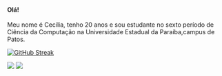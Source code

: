 #### Olá!
Meu nome é Cecília, tenho 20 anos e sou estudante no sexto período de Ciência da Computação na Universidade Estadual da Paraíba,campus de Patos.
  

[![GitHub Streak](https://streak-stats.demolab.com?user=ceciliw&theme=github-dark-blue)](https://git.io/streak-stats)

<a href="https://www.linkedin.com/in/cecília-lucena-803030223/" target="_blank"><img src="https://img.shields.io/badge/-LinkedIn-%230077B5?style=for-the-badge&logo=linkedin&logoColor=white" target="_blank"></a> 
<a href = "mailto:cecilia.lucena@aluno.uepn.edu.br"><img src="https://img.shields.io/badge/-Gmail-%23333?style=for-the-badge&logo=gmail&logoColor=white" target="_blank"></a>
